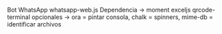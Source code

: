 Bot WhatsApp whatsapp-web.js
Dependencia -> moment exceljs qrcode-terminal
opcionales -> ora = pintar consola, chalk = spinners, mime-db = identificar archivos